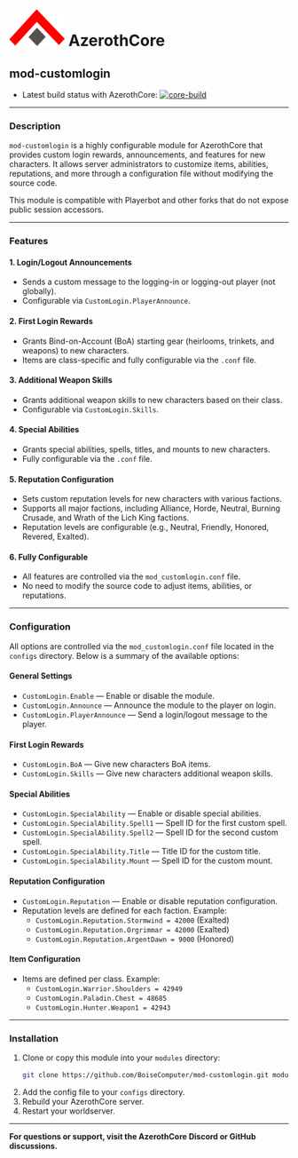 # ![logo](https://raw.githubusercontent.com/azerothcore/azerothcore.github.io/master/images/logo-github.png) AzerothCore
## mod-customlogin

- Latest build status with AzerothCore: [![core-build](https://github.com/BoiseComputer/mod-customlogin/actions/workflows/core-build.yml/badge.svg?branch=master)](https://github.com/BoiseComputer/mod-customlogin/actions/workflows/core-build.yml)
---

### **Description**

`mod-customlogin` is a highly configurable module for AzerothCore that provides custom login rewards, announcements, and features for new characters. It allows server administrators to customize items, abilities, reputations, and more through a configuration file without modifying the source code.

This module is compatible with Playerbot and other forks that do not expose public session accessors.

---

### **Features**

#### **1. Login/Logout Announcements**
- Sends a custom message to the logging-in or logging-out player (not globally).
- Configurable via `CustomLogin.PlayerAnnounce`.

#### **2. First Login Rewards**
- Grants Bind-on-Account (BoA) starting gear (heirlooms, trinkets, and weapons) to new characters.
- Items are class-specific and fully configurable via the `.conf` file.

#### **3. Additional Weapon Skills**
- Grants additional weapon skills to new characters based on their class.
- Configurable via `CustomLogin.Skills`.

#### **4. Special Abilities**
- Grants special abilities, spells, titles, and mounts to new characters.
- Fully configurable via the `.conf` file.

#### **5. Reputation Configuration**
- Sets custom reputation levels for new characters with various factions.
- Supports all major factions, including Alliance, Horde, Neutral, Burning Crusade, and Wrath of the Lich King factions.
- Reputation levels are configurable (e.g., Neutral, Friendly, Honored, Revered, Exalted).

#### **6. Fully Configurable**
- All features are controlled via the `mod_customlogin.conf` file.
- No need to modify the source code to adjust items, abilities, or reputations.

---

### **Configuration**

All options are controlled via the `mod_customlogin.conf` file located in the `configs` directory. Below is a summary of the available options:

#### **General Settings**
- `CustomLogin.Enable` — Enable or disable the module.
- `CustomLogin.Announce` — Announce the module to the player on login.
- `CustomLogin.PlayerAnnounce` — Send a login/logout message to the player.

#### **First Login Rewards**
- `CustomLogin.BoA` — Give new characters BoA items.
- `CustomLogin.Skills` — Give new characters additional weapon skills.

#### **Special Abilities**
- `CustomLogin.SpecialAbility` — Enable or disable special abilities.
- `CustomLogin.SpecialAbility.Spell1` — Spell ID for the first custom spell.
- `CustomLogin.SpecialAbility.Spell2` — Spell ID for the second custom spell.
- `CustomLogin.SpecialAbility.Title` — Title ID for the custom title.
- `CustomLogin.SpecialAbility.Mount` — Spell ID for the custom mount.

#### **Reputation Configuration**
- `CustomLogin.Reputation` — Enable or disable reputation configuration.
- Reputation levels are defined for each faction. Example:
  - `CustomLogin.Reputation.Stormwind = 42000` (Exalted)
  - `CustomLogin.Reputation.Orgrimmar = 42000` (Exalted)
  - `CustomLogin.Reputation.ArgentDawn = 9000` (Honored)

#### **Item Configuration**
- Items are defined per class. Example:
  - `CustomLogin.Warrior.Shoulders = 42949`
  - `CustomLogin.Paladin.Chest = 48685`
  - `CustomLogin.Hunter.Weapon1 = 42943`

---

### **Installation**

1. Clone or copy this module into your `modules` directory:
   ```bash
   git clone https://github.com/BoiseComputer/mod-customlogin.git modules/mod-customlogin
   ```
2. Add the config file to your `configs` directory.
3. Rebuild your AzerothCore server.
4. Restart your worldserver.

---

**For questions or support, visit the AzerothCore Discord or GitHub discussions.**
